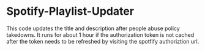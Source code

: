 # Spotify-Playlist-Updater
This code updates the title and description after people abuse policy takedowns. It runs for about 1 hour if the authorization token is not cached after the token needs to be refreshed by visiting the spotfify authoriztion url.
